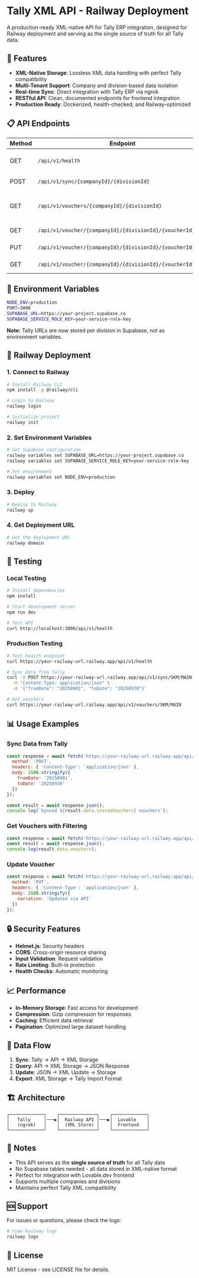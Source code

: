 # Tally XML API - Railway Deployment

A production-ready XML-native API for Tally ERP integration, designed for Railway deployment and serving as the single source of truth for all Tally data.

## 🚀 Features

- **XML-Native Storage**: Lossless XML data handling with perfect Tally compatibility
- **Multi-Tenant Support**: Company and division-based data isolation
- **Real-time Sync**: Direct integration with Tally ERP via ngrok
- **RESTful API**: Clean, documented endpoints for frontend integration
- **Production Ready**: Dockerized, health-checked, and Railway-optimized

## 📋 API Endpoints

| Method | Endpoint | Description |
|--------|----------|-------------|
| GET | `/api/v1/health` | System health check |
| POST | `/api/v1/sync/{companyId}/{divisionId}` | Sync data from Tally |
| GET | `/api/v1/vouchers/{companyId}/{divisionId}` | List vouchers with filtering |
| GET | `/api/v1/voucher/{companyId}/{divisionId}/{voucherId}` | Get single voucher |
| PUT | `/api/v1/voucher/{companyId}/{divisionId}/{voucherId}` | Update voucher |
| GET | `/api/v1/voucher/{companyId}/{divisionId}/{voucherId}/xml` | Export as Tally XML |

## 🔧 Environment Variables

```bash
NODE_ENV=production
PORT=3000
SUPABASE_URL=https://your-project.supabase.co
SUPABASE_SERVICE_ROLE_KEY=your-service-role-key
```

**Note:** Tally URLs are now stored per division in Supabase, not as environment variables.

## 🚀 Railway Deployment

### 1. Connect to Railway

```bash
# Install Railway CLI
npm install -g @railway/cli

# Login to Railway
railway login

# Initialize project
railway init
```

### 2. Set Environment Variables

```bash
# Set Supabase configuration
railway variables set SUPABASE_URL=https://your-project.supabase.co
railway variables set SUPABASE_SERVICE_ROLE_KEY=your-service-role-key

# Set environment
railway variables set NODE_ENV=production
```

### 3. Deploy

```bash
# Deploy to Railway
railway up
```

### 4. Get Deployment URL

```bash
# Get the deployment URL
railway domain
```

## 🧪 Testing

### Local Testing

```bash
# Install dependencies
npm install

# Start development server
npm run dev

# Test API
curl http://localhost:3000/api/v1/health
```

### Production Testing

```bash
# Test health endpoint
curl https://your-railway-url.railway.app/api/v1/health

# Sync data from Tally
curl -X POST https://your-railway-url.railway.app/api/v1/sync/SKM/MAIN \
  -H "Content-Type: application/json" \
  -d '{"fromDate": "20250901", "toDate": "20250930"}'

# Get vouchers
curl https://your-railway-url.railway.app/api/v1/vouchers/SKM/MAIN
```

## 📊 Usage Examples

### Sync Data from Tally

```javascript
const response = await fetch('https://your-railway-url.railway.app/api/v1/sync/SKM/MAIN', {
  method: 'POST',
  headers: { 'Content-Type': 'application/json' },
  body: JSON.stringify({
    fromDate: '20250901',
    toDate: '20250930'
  })
});

const result = await response.json();
console.log(`Synced ${result.data.storedVouchers} vouchers`);
```

### Get Vouchers with Filtering

```javascript
const response = await fetch('https://your-railway-url.railway.app/api/v1/vouchers/SKM/MAIN?page=1&limit=10&type=Payment');
const result = await response.json();
console.log(result.data.vouchers);
```

### Update Voucher

```javascript
const response = await fetch('https://your-railway-url.railway.app/api/v1/voucher/SKM/MAIN/12345', {
  method: 'PUT',
  headers: { 'Content-Type': 'application/json' },
  body: JSON.stringify({
    narration: 'Updated via API'
  })
});
```

## 🔒 Security Features

- **Helmet.js**: Security headers
- **CORS**: Cross-origin resource sharing
- **Input Validation**: Request validation
- **Rate Limiting**: Built-in protection
- **Health Checks**: Automatic monitoring

## 📈 Performance

- **In-Memory Storage**: Fast access for development
- **Compression**: Gzip compression for responses
- **Caching**: Efficient data retrieval
- **Pagination**: Optimized large dataset handling

## 🔄 Data Flow

1. **Sync**: Tally → API → XML Storage
2. **Query**: API → XML Storage → JSON Response
3. **Update**: JSON → XML Update → Storage
4. **Export**: XML Storage → Tally Import Format

## 🏗️ Architecture

```
┌─────────────┐    ┌──────────────┐    ┌─────────────┐
│   Tally     │───▶│  Railway API │───▶│  Lovable    │
│   (ngrok)   │    │  (XML Store) │    │  Frontend   │
└─────────────┘    └──────────────┘    └─────────────┘
```

## 📝 Notes

- This API serves as the **single source of truth** for all Tally data
- No Supabase tables needed - all data stored in XML-native format
- Perfect for integration with Lovable.dev frontend
- Supports multiple companies and divisions
- Maintains perfect Tally XML compatibility

## 🆘 Support

For issues or questions, please check the logs:

```bash
# View Railway logs
railway logs
```

## 📄 License

MIT License - see LICENSE file for details.
